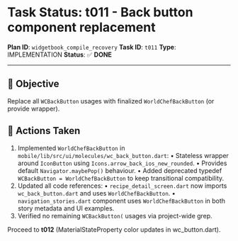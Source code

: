 # Task Status: t011 - Back button component replacement

**Plan ID**: `widgetbook_compile_recovery`
**Task ID**: `t011`
**Type**: IMPLEMENTATION
**Status**: ✅ **DONE**

---

## 🎯 **Objective**
Replace all `WCBackButton` usages with finalized `WorldChefBackButton` (or provide wrapper).

## 📝 **Actions Taken**
1. Implemented `WorldChefBackButton` in `mobile/lib/src/ui/molecules/wc_back_button.dart`:
   • Stateless wrapper around `IconButton` using `Icons.arrow_back_ios_new_rounded`.
   • Provides default `Navigator.maybePop()` behaviour.
   • Added deprecated typedef `WCBackButton = WorldChefBackButton` to keep transitional compatibility.
2. Updated all code references:
   • `recipe_detail_screen.dart` now imports `wc_back_button.dart` and uses `WorldChefBackButton`.
   • `navigation_stories.dart` component uses `WorldChefBackButton` in both story metadata and UI examples.
3. Verified no remaining `WCBackButton(` usages via project-wide grep.

Proceed to **t012** (MaterialStateProperty color updates in wc_button.dart). 